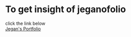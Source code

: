 # To get insight of jeganofolio
click the link below
<a href="https://jegans21.github.io/jeganofolio/"><br>Jegan's Portfolio</a>
